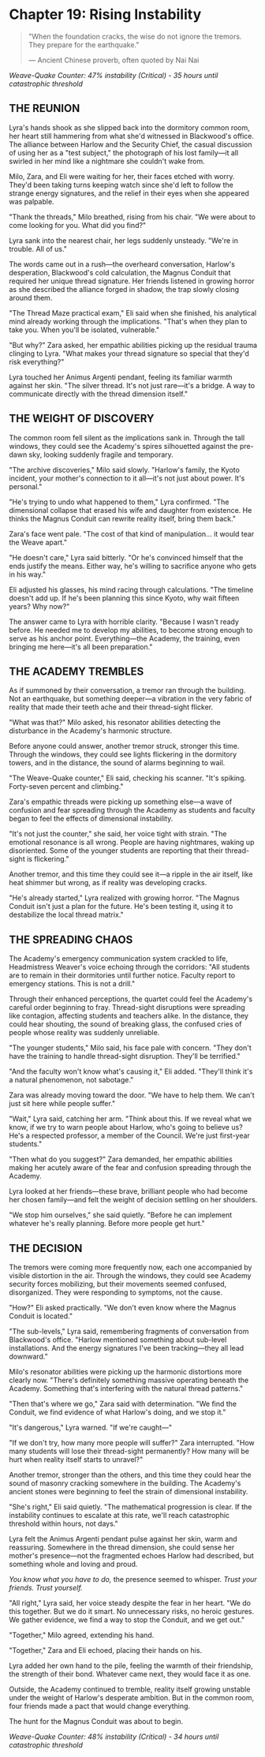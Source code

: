 # Chapter 19: Rising Instability

> "When the foundation cracks, the wise do not ignore the tremors. They prepare for the earthquake."
>
> — Ancient Chinese proverb, often quoted by Nai Nai

*Weave-Quake Counter: 47% instability (Critical) - 35 hours until catastrophic threshold*

## THE REUNION

Lyra's hands shook as she slipped back into the dormitory common room, her heart still hammering from what she'd witnessed in Blackwood's office. The alliance between Harlow and the Security Chief, the casual discussion of using her as a "test subject," the photograph of his lost family—it all swirled in her mind like a nightmare she couldn't wake from.

Milo, Zara, and Eli were waiting for her, their faces etched with worry. They'd been taking turns keeping watch since she'd left to follow the strange energy signatures, and the relief in their eyes when she appeared was palpable.

"Thank the threads," Milo breathed, rising from his chair. "We were about to come looking for you. What did you find?"

Lyra sank into the nearest chair, her legs suddenly unsteady. "We're in trouble. All of us."

The words came out in a rush—the overheard conversation, Harlow's desperation, Blackwood's cold calculation, the Magnus Conduit that required her unique thread signature. Her friends listened in growing horror as she described the alliance forged in shadow, the trap slowly closing around them.

"The Thread Maze practical exam," Eli said when she finished, his analytical mind already working through the implications. "That's when they plan to take you. When you'll be isolated, vulnerable."

"But why?" Zara asked, her empathic abilities picking up the residual trauma clinging to Lyra. "What makes your thread signature so special that they'd risk everything?"

Lyra touched her Animus Argenti pendant, feeling its familiar warmth against her skin. "The silver thread. It's not just rare—it's a bridge. A way to communicate directly with the thread dimension itself."

## THE WEIGHT OF DISCOVERY

The common room fell silent as the implications sank in. Through the tall windows, they could see the Academy's spires silhouetted against the pre-dawn sky, looking suddenly fragile and temporary.

"The archive discoveries," Milo said slowly. "Harlow's family, the Kyoto incident, your mother's connection to it all—it's not just about power. It's personal."

"He's trying to undo what happened to them," Lyra confirmed. "The dimensional collapse that erased his wife and daughter from existence. He thinks the Magnus Conduit can rewrite reality itself, bring them back."

Zara's face went pale. "The cost of that kind of manipulation... it would tear the Weave apart."

"He doesn't care," Lyra said bitterly. "Or he's convinced himself that the ends justify the means. Either way, he's willing to sacrifice anyone who gets in his way."

Eli adjusted his glasses, his mind racing through calculations. "The timeline doesn't add up. If he's been planning this since Kyoto, why wait fifteen years? Why now?"

The answer came to Lyra with horrible clarity. "Because I wasn't ready before. He needed me to develop my abilities, to become strong enough to serve as his anchor point. Everything—the Academy, the training, even bringing me here—it's all been preparation."

## THE ACADEMY TREMBLES

As if summoned by their conversation, a tremor ran through the building. Not an earthquake, but something deeper—a vibration in the very fabric of reality that made their teeth ache and their thread-sight flicker.

"What was that?" Milo asked, his resonator abilities detecting the disturbance in the Academy's harmonic structure.

Before anyone could answer, another tremor struck, stronger this time. Through the windows, they could see lights flickering in the dormitory towers, and in the distance, the sound of alarms beginning to wail.

"The Weave-Quake counter," Eli said, checking his scanner. "It's spiking. Forty-seven percent and climbing."

Zara's empathic threads were picking up something else—a wave of confusion and fear spreading through the Academy as students and faculty began to feel the effects of dimensional instability.

"It's not just the counter," she said, her voice tight with strain. "The emotional resonance is all wrong. People are having nightmares, waking up disoriented. Some of the younger students are reporting that their thread-sight is flickering."

Another tremor, and this time they could see it—a ripple in the air itself, like heat shimmer but wrong, as if reality was developing cracks.

"He's already started," Lyra realized with growing horror. "The Magnus Conduit isn't just a plan for the future. He's been testing it, using it to destabilize the local thread matrix."

## THE SPREADING CHAOS

The Academy's emergency communication system crackled to life, Headmistress Weaver's voice echoing through the corridors: "All students are to remain in their dormitories until further notice. Faculty report to emergency stations. This is not a drill."

Through their enhanced perceptions, the quartet could feel the Academy's careful order beginning to fray. Thread-sight disruptions were spreading like contagion, affecting students and teachers alike. In the distance, they could hear shouting, the sound of breaking glass, the confused cries of people whose reality was suddenly unreliable.

"The younger students," Milo said, his face pale with concern. "They don't have the training to handle thread-sight disruption. They'll be terrified."

"And the faculty won't know what's causing it," Eli added. "They'll think it's a natural phenomenon, not sabotage."

Zara was already moving toward the door. "We have to help them. We can't just sit here while people suffer."

"Wait," Lyra said, catching her arm. "Think about this. If we reveal what we know, if we try to warn people about Harlow, who's going to believe us? He's a respected professor, a member of the Council. We're just first-year students."

"Then what do you suggest?" Zara demanded, her empathic abilities making her acutely aware of the fear and confusion spreading through the Academy.

Lyra looked at her friends—these brave, brilliant people who had become her chosen family—and felt the weight of decision settling on her shoulders.

"We stop him ourselves," she said quietly. "Before he can implement whatever he's really planning. Before more people get hurt."

## THE DECISION

The tremors were coming more frequently now, each one accompanied by visible distortion in the air. Through the windows, they could see Academy security forces mobilizing, but their movements seemed confused, disorganized. They were responding to symptoms, not the cause.

"How?" Eli asked practically. "We don't even know where the Magnus Conduit is located."

"The sub-levels," Lyra said, remembering fragments of conversation from Blackwood's office. "Harlow mentioned something about sub-level installations. And the energy signatures I've been tracking—they all lead downward."

Milo's resonator abilities were picking up the harmonic distortions more clearly now. "There's definitely something massive operating beneath the Academy. Something that's interfering with the natural thread patterns."

"Then that's where we go," Zara said with determination. "We find the Conduit, we find evidence of what Harlow's doing, and we stop it."

"It's dangerous," Lyra warned. "If we're caught—"

"If we don't try, how many more people will suffer?" Zara interrupted. "How many students will lose their thread-sight permanently? How many will be hurt when reality itself starts to unravel?"

Another tremor, stronger than the others, and this time they could hear the sound of masonry cracking somewhere in the building. The Academy's ancient stones were beginning to feel the strain of dimensional instability.

"She's right," Eli said quietly. "The mathematical progression is clear. If the instability continues to escalate at this rate, we'll reach catastrophic threshold within hours, not days."

Lyra felt the Animus Argenti pendant pulse against her skin, warm and reassuring. Somewhere in the thread dimension, she could sense her mother's presence—not the fragmented echoes Harlow had described, but something whole and loving and proud.

*You know what you have to do,* the presence seemed to whisper. *Trust your friends. Trust yourself.*

"All right," Lyra said, her voice steady despite the fear in her heart. "We do this together. But we do it smart. No unnecessary risks, no heroic gestures. We gather evidence, we find a way to stop the Conduit, and we get out."

"Together," Milo agreed, extending his hand.

"Together," Zara and Eli echoed, placing their hands on his.

Lyra added her own hand to the pile, feeling the warmth of their friendship, the strength of their bond. Whatever came next, they would face it as one.

Outside, the Academy continued to tremble, reality itself growing unstable under the weight of Harlow's desperate ambition. But in the common room, four friends made a pact that would change everything.

The hunt for the Magnus Conduit was about to begin.

*Weave-Quake Counter: 48% instability (Critical) - 34 hours until catastrophic threshold*
